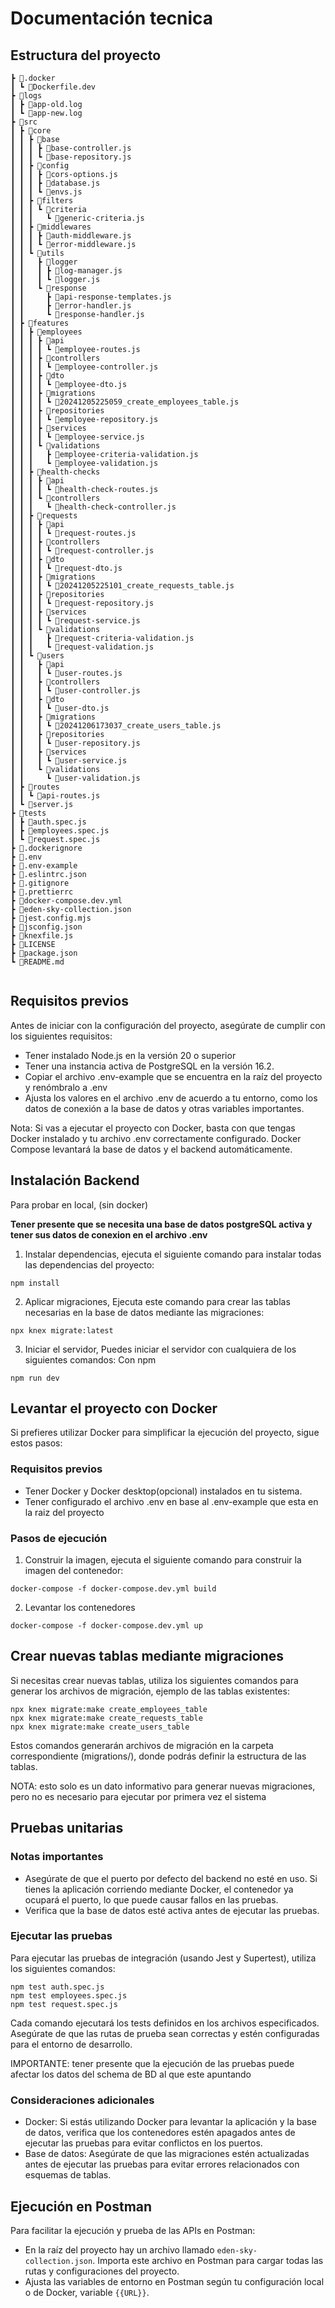 # Documentación tecnica

## Estructura del proyecto

```
┣ 📂.docker
┃ ┗ 📜Dockerfile.dev
┣ 📂logs
┃ ┣ 📜app-old.log
┃ ┗ 📜app-new.log
┣ 📂src
┃ ┣ 📂core
┃ ┃ ┣ 📂base
┃ ┃ ┃ ┣ 📜base-controller.js
┃ ┃ ┃ ┗ 📜base-repository.js
┃ ┃ ┣ 📂config
┃ ┃ ┃ ┣ 📜cors-options.js
┃ ┃ ┃ ┣ 📜database.js
┃ ┃ ┃ ┗ 📜envs.js
┃ ┃ ┣ 📂filters
┃ ┃ ┃ ┗ 📂criteria
┃ ┃ ┃   ┗ 📜generic-criteria.js
┃ ┃ ┣ 📂middlewares
┃ ┃ ┃ ┣ 📜auth-middleware.js
┃ ┃ ┃ ┗ 📜error-middleware.js
┃ ┃ ┗ 📂utils
┃ ┃   ┣ 📂logger
┃ ┃   ┃ ┣ 📜log-manager.js
┃ ┃   ┃ ┗ 📜logger.js
┃ ┃   ┗ 📂response
┃ ┃     ┣ 📜api-response-templates.js
┃ ┃     ┣ 📜error-handler.js
┃ ┃     ┗ 📜response-handler.js
┃ ┣ 📂features
┃ ┃ ┣ 📂employees
┃ ┃ ┃ ┣ 📂api
┃ ┃ ┃ ┃ ┗ 📜employee-routes.js
┃ ┃ ┃ ┣ 📂controllers
┃ ┃ ┃ ┃ ┗ 📜employee-controller.js
┃ ┃ ┃ ┣ 📂dto
┃ ┃ ┃ ┃ ┗ 📜employee-dto.js
┃ ┃ ┃ ┣ 📂migrations
┃ ┃ ┃ ┃ ┗ 📜20241205225059_create_employees_table.js
┃ ┃ ┃ ┣ 📂repositories
┃ ┃ ┃ ┃ ┗ 📜employee-repository.js
┃ ┃ ┃ ┣ 📂services
┃ ┃ ┃ ┃ ┗ 📜employee-service.js
┃ ┃ ┃ ┗ 📂validations
┃ ┃ ┃   ┣ 📜employee-criteria-validation.js
┃ ┃ ┃   ┗ 📜employee-validation.js
┃ ┃ ┣ 📂health-checks
┃ ┃ ┃ ┣ 📂api
┃ ┃ ┃ ┃ ┗ 📜health-check-routes.js
┃ ┃ ┃ ┗ 📂controllers
┃ ┃ ┃   ┗ 📜health-check-controller.js
┃ ┃ ┣ 📂requests
┃ ┃ ┃ ┣ 📂api
┃ ┃ ┃ ┃ ┗ 📜request-routes.js
┃ ┃ ┃ ┣ 📂controllers
┃ ┃ ┃ ┃ ┗ 📜request-controller.js
┃ ┃ ┃ ┣ 📂dto
┃ ┃ ┃ ┃ ┗ 📜request-dto.js
┃ ┃ ┃ ┣ 📂migrations
┃ ┃ ┃ ┃ ┗ 📜20241205225101_create_requests_table.js
┃ ┃ ┃ ┣ 📂repositories
┃ ┃ ┃ ┃ ┗ 📜request-repository.js
┃ ┃ ┃ ┣ 📂services
┃ ┃ ┃ ┃ ┗ 📜request-service.js
┃ ┃ ┃ ┗ 📂validations
┃ ┃ ┃   ┣ 📜request-criteria-validation.js
┃ ┃ ┃   ┗ 📜request-validation.js
┃ ┃ ┗ 📂users
┃ ┃   ┣ 📂api
┃ ┃   ┃ ┗ 📜user-routes.js
┃ ┃   ┣ 📂controllers
┃ ┃   ┃ ┗ 📜user-controller.js
┃ ┃   ┣ 📂dto
┃ ┃   ┃ ┗ 📜user-dto.js
┃ ┃   ┣ 📂migrations
┃ ┃   ┃ ┗ 📜20241206173037_create_users_table.js
┃ ┃   ┣ 📂repositories
┃ ┃   ┃ ┗ 📜user-repository.js
┃ ┃   ┣ 📂services
┃ ┃   ┃ ┗ 📜user-service.js
┃ ┃   ┗ 📂validations
┃ ┃     ┗ 📜user-validation.js
┃ ┣ 📂routes
┃ ┃ ┗ 📜api-routes.js
┃ ┗ 📜server.js
┣ 📂tests
┃ ┣ 📜auth.spec.js
┃ ┣ 📜employees.spec.js
┃ ┗ 📜request.spec.js
┣ 📜.dockerignore
┣ 📜.env
┣ 📜.env-example
┣ 📜.eslintrc.json
┣ 📜.gitignore
┣ 📜.prettierrc
┣ 📜docker-compose.dev.yml
┣ 📜eden-sky-collection.json
┣ 📜jest.config.mjs
┣ 📜jsconfig.json
┣ 📜knexfile.js
┣ 📜LICENSE
┣ 📜package.json
┗ 📜README.md


```

## Requisitos previos

Antes de iniciar con la configuración del proyecto, asegúrate de cumplir con los siguientes requisitos:

- Tener instalado Node.js en la versión 20 o superior
- Tener una instancia activa de PostgreSQL en la versión 16.2.
- Copiar el archivo .env-example que se encuentra en la raíz del proyecto y renómbralo a .env
- Ajusta los valores en el archivo .env de acuerdo a tu entorno, como los datos de conexión a la base de datos y otras variables importantes.

Nota: Si vas a ejecutar el proyecto con Docker, basta con que tengas Docker instalado y tu archivo .env correctamente configurado. Docker Compose levantará la base de datos y el backend automáticamente.

## Instalación Backend

Para probar en local, (sin docker)

**Tener presente que se necesita una base de datos postgreSQL activa y tener sus datos de conexion en el archivo .env**

1. Instalar dependencias, ejecuta el siguiente comando para instalar todas las dependencias del proyecto:

```
npm install
```

2. Aplicar migraciones, Ejecuta este comando para crear las tablas necesarias en la base de datos mediante las migraciones:

```
npx knex migrate:latest
```

3. Iniciar el servidor, Puedes iniciar el servidor con cualquiera de los siguientes comandos:
   Con npm

```
npm run dev
```

## Levantar el proyecto con Docker

Si prefieres utilizar Docker para simplificar la ejecución del proyecto, sigue estos pasos:

### Requisitos previos

- Tener Docker y Docker desktop(opcional) instalados en tu sistema.
- Tener configurado el archivo .env en base al .env-example que esta en la raiz del proyecto

### Pasos de ejecución

1. Construir la imagen, ejecuta el siguiente comando para construir la imagen del contenedor:

```
docker-compose -f docker-compose.dev.yml build
```

2. Levantar los contenedores

```
docker-compose -f docker-compose.dev.yml up
```

## Crear nuevas tablas mediante migraciones

Si necesitas crear nuevas tablas, utiliza los siguientes comandos para generar los archivos de migración, ejemplo de las tablas existentes:

```
npx knex migrate:make create_employees_table
npx knex migrate:make create_requests_table
npx knex migrate:make create_users_table
```

Estos comandos generarán archivos de migración en la carpeta correspondiente (migrations/), donde podrás definir la estructura de las tablas.

NOTA: esto solo es un dato informativo para generar nuevas migraciones, pero no es necesario para ejecutar por primera vez el sistema

## Pruebas unitarias

### Notas importantes

- Asegúrate de que el puerto por defecto del backend no esté en uso. Si tienes la aplicación corriendo mediante Docker, el contenedor ya ocupará el puerto, lo que puede causar fallos en las pruebas.
- Verifica que la base de datos esté activa antes de ejecutar las pruebas.

### Ejecutar las pruebas

Para ejecutar las pruebas de integración (usando Jest y Supertest), utiliza los siguientes comandos:

```
npm test auth.spec.js
npm test employees.spec.js
npm test request.spec.js
```

Cada comando ejecutará los tests definidos en los archivos especificados. Asegúrate de que las rutas de prueba sean correctas y estén configuradas para el entorno de desarrollo.

IMPORTANTE: tener presente que la ejecución de las pruebas puede afectar los datos del schema de BD al que este apuntando

### Consideraciones adicionales

- Docker: Si estás utilizando Docker para levantar la aplicación y la base de datos, verifica que los contenedores estén apagados antes de ejecutar las pruebas para evitar conflictos en los puertos.
- Base de datos: Asegúrate de que las migraciones estén actualizadas antes de ejecutar las pruebas para evitar errores relacionados con esquemas de tablas.

## Ejecución en Postman

Para facilitar la ejecución y prueba de las APIs en Postman:

- En la raíz del proyecto hay un archivo llamado `eden-sky-collection.json`.
  Importa este archivo en Postman para cargar todas las rutas y configuraciones del proyecto.
- Ajusta las variables de entorno en Postman según tu configuración local o de Docker, variable `{{URL}}`.
